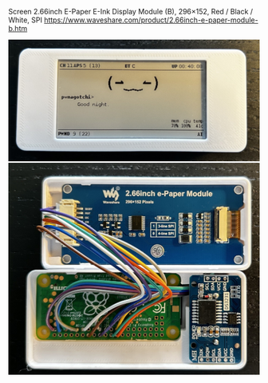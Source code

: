 Screen 2.66inch E-Paper E-Ink Display Module (B), 296×152, Red / Black / White, SPI
https://www.waveshare.com/product/2.66inch-e-paper-module-b.htm

![Pwnagotchi_display.jpg](https://github.com/kuzmin-no/kuzmin-no.github.io/blob/656af93596eb5d5959846c6f1b1472594c6539da/Pwnagotchi_Waveshare_2.66inch/img/Pwnagotchi_display.jpg)
![Pwnagotchi_inside.jpg](https://github.com/kuzmin-no/kuzmin-no.github.io/blob/656af93596eb5d5959846c6f1b1472594c6539da/Pwnagotchi_Waveshare_2.66inch/img/Pwnagotchi_inside.jpg)
